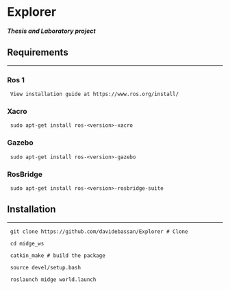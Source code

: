 # Explorer

***Thesis and Laboratory project***


## Requirements
***
### **Ros 1**
```
 View installation guide at https://www.ros.org/install/
```
### **Xacro**
```
 sudo apt-get install ros-<version>-xacro  
```
### **Gazebo**
```
 sudo apt-get install ros-<version>-gazebo  
```

### **RosBridge**
```
 sudo apt-get install ros-<version>-rosbridge-suite  
```

## Installation
***
```
 git clone https://github.com/davidebassan/Explorer # Clone
```
```
 cd midge_ws 
```
```
 catkin_make # build the package 
```
```
 source devel/setup.bash 
```
```
 roslaunch midge world.launch 
```
